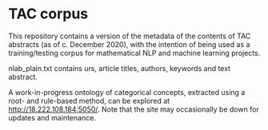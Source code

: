 # TAC corpus

This repository contains a version of the metadata of the contents of TAC abstracts (as of c. December 2020), with the intention of being used as a training/testing corpus for mathematical NLP and machine learning projects. 

nlab_plain.txt contains urs, article titles, authors, keywords and text abstract.

A work-in-progress ontology of categorical concepts, extracted using a root- and rule-based method, can be explored at  http://18.222.108.184:5050/. 
Note that the site may occasionally be down for updates and maintenance.

